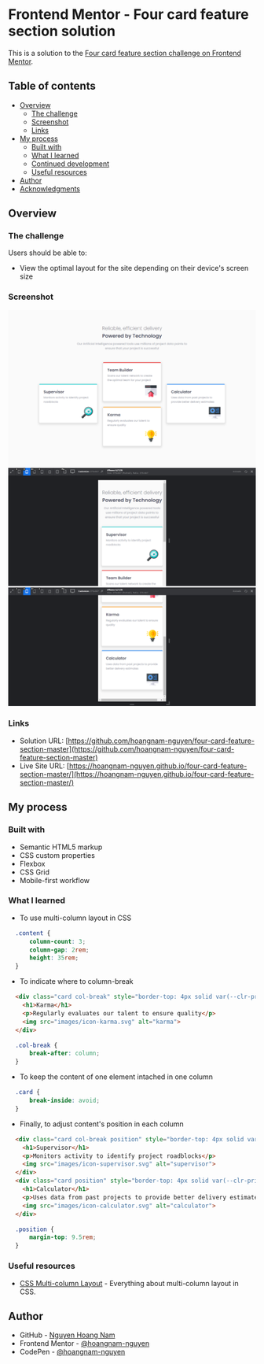 # Frontend Mentor - Four card feature section solution

This is a solution to the [Four card feature section challenge on Frontend Mentor](https://www.frontendmentor.io/challenges/four-card-feature-section-weK1eFYK).

## Table of contents

- [Overview](#overview)
  - [The challenge](#the-challenge)
  - [Screenshot](#screenshot)
  - [Links](#links)
- [My process](#my-process)
  - [Built with](#built-with)
  - [What I learned](#what-i-learned)
  - [Continued development](#continued-development)
  - [Useful resources](#useful-resources)
- [Author](#author)
- [Acknowledgments](#acknowledgments)


## Overview

### The challenge

Users should be able to:

- View the optimal layout for the site depending on their device's screen size

### Screenshot

![](./images/screenshot-desktop.png)
![](./images/screenshot-mobile1.png)
![](./images/screenshot-mobile2.png)


### Links

- Solution URL: [https://github.com/hoangnam-nguyen/four-card-feature-section-master](https://github.com/hoangnam-nguyen/four-card-feature-section-master)
- Live Site URL: [https://hoangnam-nguyen.github.io/four-card-feature-section-master/](https://hoangnam-nguyen.github.io/four-card-feature-section-master/)

## My process

### Built with

- Semantic HTML5 markup
- CSS custom properties
- Flexbox
- CSS Grid
- Mobile-first workflow


### What I learned

- To use multi-column layout in CSS

```css
  .content {
      column-count: 3;
      column-gap: 2rem;
      height: 35rem;
  }
```

- To indicate where to column-break

```html
  <div class="card col-break" style="border-top: 4px solid var(--clr-primary-orange);">
    <h1>Karma</h1>
    <p>Regularly evaluates our talent to ensure quality</p> 
    <img src="images/icon-karma.svg" alt="karma">
  </div>
```

```css
  .col-break {
      break-after: column;
  }
```

- To keep the content of one element intached in one column

```css
  .card {
      break-inside: avoid;
  }
```


- Finally, to adjust content's position in each column

```html
  <div class="card col-break position" style="border-top: 4px solid var(--clr-primary-cyan);">
    <h1>Supervisor</h1>
    <p>Monitors activity to identify project roadblocks</p>
    <img src="images/icon-supervisor.svg" alt="supervisor">
  </div>
  <div class="card position" style="border-top: 4px solid var(--clr-primary-blue);">
    <h1>Calculator</h1>
    <p>Uses data from past projects to provide better delivery estimates</p>
    <img src="images/icon-calculator.svg" alt="calculator">
  </div>
```

```css
  .position {
      margin-top: 9.5rem;
  }
```

### Useful resources

- [CSS Multi-column Layout](https://developer.mozilla.org/en-US/docs/Web/CSS/CSS_Columns) - Everything about multi-column layout in CSS.

## Author

- GitHub - [Nguyen Hoang Nam](https://github.com/hoangnam-nguyen)
- Frontend Mentor - [@hoangnam-nguyen](https://www.frontendmentor.io/profile/hoangnam-nguyen)
- CodePen - [@hoangnam-nguyen](https://codepen.io/hoangnam-nguyen)

